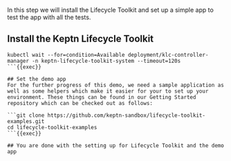 
<br>
In this step we will install the Lifecycle Toolkit and set up a simple app to test the app with all the tests.

## Install the Keptn Lifecycle Toolkit 

```kubectl apply -f https://github.com/keptn/lifecycle-toolkit/releases/download/v0.5.0/manifest.yaml
kubectl wait --for=condition=Available deployment/klc-controller-manager -n keptn-lifecycle-toolkit-system --timeout=120s
```{{exec}}

## Set the demo app
For the further progress of this demo, we need a sample application as well as some helpers which make it easier for your to set up your environment. These things can be found in our Getting Started repository which can be checked out as follows:

```git clone https://github.com/keptn-sandbox/lifecycle-toolkit-examples.git
cd lifecycle-toolkit-examples 
```{{exec}}

## You are done with the setting up for Lifecycle Toolkit and the demo app